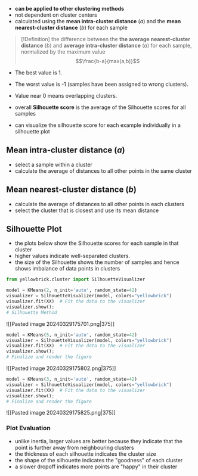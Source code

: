 - **can be applied to other clustering methods**
- not dependent on cluster centers
- calculated using the **mean intra-cluster distance** ($a$) and the **mean nearest-cluster distance** ($b$) for each sample
>[!Definition] 
>the difference between the **the average nearest-cluster distance** ($b$) and **average intra-cluster distance** ($a$) for each sample, normalized by the maximum value
>$$\frac{b-a}{max(a,b)}$$
- The best value is 1. 
- The worst value is -1 (samples have been assigned to wrong clusters).
- Value near 0 means overlapping clusters. 

- overall **Silhouette score** is the average of the Silhouette scores for all samples
- can visualize the silhouette score for each example individually in a silhouette plot
## Mean intra-cluster distance ($a$)
- select a sample within a cluster
- calculate the average of distances to all other points in the same cluster
## Mean nearest-cluster distance ($b$)
- calculate the average of distances to all other points in each clusters
- select the cluster that is closest and use its mean distance
## Silhouette Plot
- the plots below show the Silhouette scores for each sample in that cluster
- higher values indicate well-separated clusters.
- the size of the Silhouette shows the number of samples and hence shows imbalance of data points in clusters
```python
from yellowbrick.cluster import SilhouetteVisualizer

model = KMeans(2, n_init='auto', random_state=42)
visualizer = SilhouetteVisualizer(model, colors="yellowbrick")
visualizer.fit(XX)  # Fit the data to the visualizer
visualizer.show();
# Silhouette Method
```
![[Pasted image 20240329175701.png|375]]
```python
model = KMeans(5, n_init='auto', random_state=42)
visualizer = SilhouetteVisualizer(model, colors="yellowbrick")
visualizer.fit(XX)  # Fit the data to the visualizer
visualizer.show();
# Finalize and render the figure
```
![[Pasted image 20240329175802.png|375]]
```python
model = KMeans(3, n_init='auto', random_state=42)
visualizer = SilhouetteVisualizer(model, colors="yellowbrick")
visualizer.fit(XX)  # Fit the data to the visualizer
visualizer.show();
# Finalize and render the figure
```
![[Pasted image 20240329175825.png|375]]
### Plot Evaluation
- unlike inertia, larger values are better because they indicate that the point is further away from neighbouring clusters
- the thickness of each silhouette indicates the cluster size
- the shape of the silhouette indicates the "goodness" of each cluster
- a slower dropoff indicates more points are "happy" in their cluster